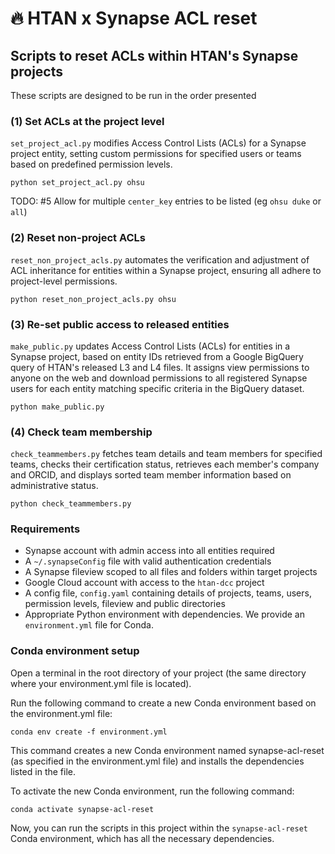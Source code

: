 # 🔥 HTAN x Synapse ACL reset

## Scripts to reset ACLs within HTAN's Synapse projects

These scripts are designed to be run in the order presented

### (1) Set ACLs at the project level

`set_project_acl.py` modifies Access Control Lists (ACLs) for a Synapse project entity, setting custom permissions for specified users or teams based on predefined permission levels.

```{bash}
python set_project_acl.py ohsu
```

TODO: #5 Allow for multiple `center_key` entries to be listed (eg `ohsu duke` or `all`)

### (2) Reset non-project ACLs

`reset_non_project_acls.py` automates the verification and adjustment of ACL inheritance for entities within a Synapse project, ensuring all adhere to project-level permissions.

```{bash}
python reset_non_project_acls.py ohsu
```

### (3) Re-set public access to released entities

`make_public.py` updates Access Control Lists (ACLs) for entities in a Synapse project, based on entity IDs retrieved from a Google BigQuery query of HTAN's released L3 and L4 files. It assigns view permissions to anyone on the web and download permissions to all registered Synapse users for each entity matching specific criteria in the BigQuery dataset.

```{bash}
python make_public.py
```

### (4) Check team membership

`check_teammembers.py` fetches team details and team members for specified teams, checks their certification status, retrieves each member's company and ORCID, and displays sorted team member information based on administrative status.

```{bash}
python check_teammembers.py
```

### Requirements

- Synapse account with admin access into all entities required
- A `~/.synapseConfig` file with valid authentication credentials
- A Synapse fileview scoped to all files and folders within target projects
- Google Cloud account with access to the `htan-dcc` project
- A config file, `config.yaml` containing details of projects, teams, users, permission levels, fileview and public directories 
- Appropriate Python environment with dependencies. We provide an `environment.yml` file for Conda.

### Conda environment setup

Open a terminal in the root directory of your project (the same directory where your environment.yml file is located).

Run the following command to create a new Conda environment based on the environment.yml file:

```{bash}
conda env create -f environment.yml
```

This command creates a new Conda environment named synapse-acl-reset (as specified in the environment.yml file) and installs the dependencies listed in the file.

To activate the new Conda environment, run the following command:

```{bash}
conda activate synapse-acl-reset
```

Now, you can run the scripts in this project within the `synapse-acl-reset` Conda environment, which has all the necessary dependencies.